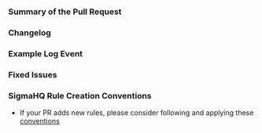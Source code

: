 <!--
Thanks for your contribution. Please make sure to fill the contents of this template with the necessary information to ease and speed up the review process.

!!! PLEASE DO NOT DELETE ANY SECTION, COMMENT OR THE CONTENT OF THE TEMPLATE. !!!
-->

### Summary of the Pull Request

<!--
**Please note that this section is required and must be filled**
A short summary of your pull request. 
-->

### Changelog

<!--
** Don't remove this comment **
You need to add one line for every changed file of the PR and prefix one of the following tags:
- new:	<title>
- update:	<title> - <optional comment>
- fix:	<title> - <optional comment>
- chore: for non-detection related changes (e.g. dates/titles) and changes on workflow

e.g.
- new: Brute-Force Attacks on Azure Admin Account
- update: Suspicious Microsoft Office Child Process - add MSPUB.EXE
- fix: Malware User Agent - remove legitimate Firefox UA
- chore: workflow - update checkout version
-->

### Example Log Event

<!--
Fill this in case of false positive fixes
-->

### Fixed Issues

<!--
Link the fixed issues here, in case your commit fixes issues with rules or code
-->

### SigmaHQ Rule Creation Conventions

- If your PR adds new rules, please consider following and applying these [conventions](https://github.com/SigmaHQ/sigma-specification/blob/main/sigmahq/sigmahq_conventions.md)
